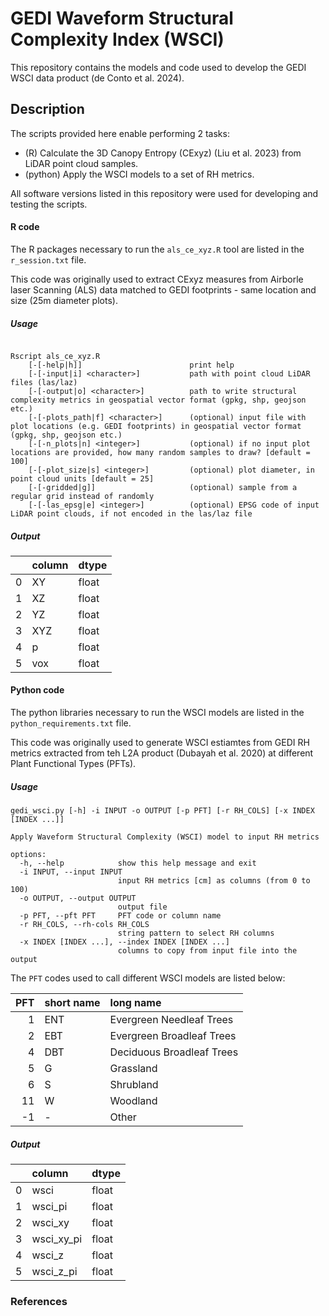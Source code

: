 # GEDI Waveform Structural Complexity Index (WSCI)

This repository contains the models and code used to develop the GEDI WSCI data product (de Conto et al. 2024).

## Description 

The scripts provided here enable performing 2 tasks:
- (R) Calculate the 3D Canopy Entropy (CExyz) (Liu et al. 2023) from LiDAR point cloud samples.
- (python) Apply the WSCI models to a set of RH metrics.  

All software versions listed in this repository were used for developing and testing the scripts.

#### R code

The R packages necessary to run the `als_ce_xyz.R` tool are listed in the `r_session.txt` file. 

This code was originally used to extract CExyz measures from Airborle laser Scanning (ALS) data matched to GEDI footprints - same location and size (25m diameter plots).

##### Usage

```terminal 

Rscript als_ce_xyz.R
    [-[-help|h]]                        print help
    [-[-input|i] <character>]           path with point cloud LiDAR files (las/laz)
    [-[-output|o] <character>]          path to write structural complexity metrics in geospatial vector format (gpkg, shp, geojson etc.)
    [-[-plots_path|f] <character>]      (optional) input file with plot locations (e.g. GEDI footprints) in geospatial vector format (gpkg, shp, geojson etc.)
    [-[-n_plots|n] <integer>]           (optional) if no input plot locations are provided, how many random samples to draw? [default = 100]
    [-[-plot_size|s] <integer>]         (optional) plot diameter, in point cloud units [default = 25]
    [-[-gridded|g]]                     (optional) sample from a regular grid instead of randomly
    [-[-las_epsg|e] <integer>]          (optional) EPSG code of input LiDAR point clouds, if not encoded in the las/laz file
```

##### Output
|    | column   | dtype   |
|---:|:---------|:--------|
|  0 | XY       | float   |
|  1 | XZ       | float   |
|  2 | YZ       | float   |
|  3 | XYZ      | float   |
|  4 | p        | float   |
|  5 | vox      | float   |

#### Python code

The python libraries necessary to run the WSCI models are listed in the `python_requirements.txt` file.

This code was originally used to generate WSCI estiamtes from GEDI RH metrics extracted from teh L2A product (Dubayah et al. 2020) at different Plant Functional Types (PFTs).

##### Usage

```terminal 
gedi_wsci.py [-h] -i INPUT -o OUTPUT [-p PFT] [-r RH_COLS] [-x INDEX [INDEX ...]]

Apply Waveform Structural Complexity (WSCI) model to input RH metrics

options:
  -h, --help            show this help message and exit
  -i INPUT, --input INPUT
                        input RH metrics [cm] as columns (from 0 to 100)
  -o OUTPUT, --output OUTPUT
                        output file
  -p PFT, --pft PFT     PFT code or column name
  -r RH_COLS, --rh-cols RH_COLS
                        string pattern to select RH columns
  -x INDEX [INDEX ...], --index INDEX [INDEX ...]
                        columns to copy from input file into the output

```

The `PFT` codes used to call different WSCI models are listed below:

| PFT | short name  | long name                 |
|---: |:--------|:--------------------------|
|  1  | ENT     | Evergreen Needleaf Trees  |
|  2  | EBT     | Evergreen Broadleaf Trees |
|  4  | DBT     | Deciduous Broadleaf Trees |
|  5  | G       | Grassland                 |
|  6  | S       | Shrubland                 |
| 11  | W       | Woodland                  |
| -1  | -       | Other                     |

##### Output

|    | column   | dtype   |
|---:|:---------|:--------|
|  0 | wsci       | float   |
|  1 | wsci_pi       | float   |
|  2 | wsci_xy       | float   |
|  3 | wsci_xy_pi      | float   |
|  4 | wsci_z        | float   |
|  5 | wsci_z_pi      | float   |


### References

